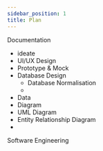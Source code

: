 ```yaml
---
sidebar_position: 1
title: Plan
---
```



Documentation
- ideate
- UI/UX Design
- Prototype & Mock
- Database Design
  - Database Normalisation
  - 
- Data 
- Diagram
- UML Diagram
- Entity Relationship Diagram
- 

Software Engineering 
